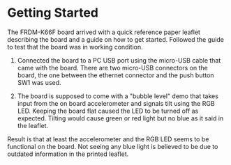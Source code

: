 # Getting Started

The FRDM-K66F board arrived with a quick reference paper leaflet describing the board and a guide on how to get started. Followed the guide to test that the board was in working condition.

1. Connected the board to a PC USB port using the micro-USB cable that came with the board. There are two micro-USB connectors on the board, the one between the ethernet connector and the push button SW1 was used.

2. The board is supposed to come with a "bubble level" demo that takes input from the on board accelerometer and signals tilt using the RGB LED. Keeping the board flat caused the LED to be turned off as expected. Tilting would cause green or red light but no blue as it said in the leaflet.

Result is that at least the accelerometer and the RGB LED seems to be functional on the board. Not seeing any blue light is believed to be due to outdated information in the printed leaflet.
